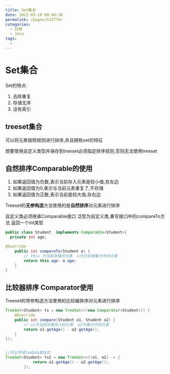 ```yaml
---
title: Set集合
date: 2022-03-18 00:48:38
permalink: /pages/5137f9/
categories:
  - 后端
  - Java
tags:
  - 
---
```

# Set集合

Set的特点:

1. 去除重复
2. 存储无序
3. 没有索引



## treeset集合

可以将元素按照规则进行排序,并且拥有set的特征

想要使用自定义类型并保存到treeset必须指定排序规则,否则无法使用treeset

## 自然排序Comparable的使用

1. 如果返回值为负数,表示当前存入元素是较小值,存左边
2. 如果返回值为0,表示与当前元素重复了,不存储
3. 如果返回值为正数,表示当前是较大值,存右边

Treeset的**无参构造**方法使用的是**自然排序**对元素进行排序

自定义类必须继承Comparable接口 泛型为自定义类,重写接口中的compareTo方法 返回一个int类型

```java
public class Student  implements Comparable<Student>{
  private int age;

@Override
    public int compareTo(Student o) {
        // this 为当前存储的元素  o为已存储集合中的元素
        return this.age- o.age;
    }
}
```



## 比较器排序 Comparator使用

Treeset的带参构造方法使用的比较器排序对元素进行排序

```java
TreeSet<Student> ts = new TreeSet<>(new Comparator<Student>() {
    @Override
    public int compare(Student o1, Student o2) {
        // o1为当前将要存入的元素  o2为集合中的元素
        return o1.getAge() - o2.getAge();
    }
});


//可以写成lambda表达式
TreeSet<Student> ts2 = new TreeSet<>((o1, o2) -> {
            return o1.getAge() - o2.getAge();
        });
```



